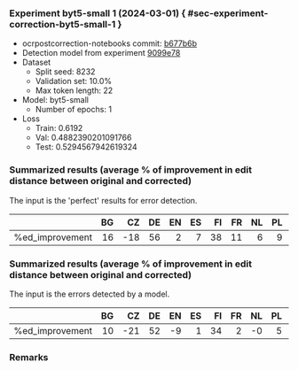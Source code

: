 ### Experiment byt5-small 1 (2024-03-01) { #sec-experiment-correction-byt5-small-1 }

* ocrpostcorrection-notebooks commit: [b677b6b](https://github.com/jvdzwaan/ocrpostcorrection-notebooks/commit/b677b6b4f2097a1eae7f4f374948da3635f5ceba)
* Detection model from experiment [9099e78](https://github.com/jvdzwaan/ocrpostcorrection-notebooks/commit/9099e785177a5c5207d01d80422e68d30f39636d)
* Dataset
    * Split seed: 8232
    * Validation set: 10.0%
    * Max token length: 22
* Model: byt5-small
    * Number of epochs: 1
* Loss
    * Train: 0.6192
    * Val: 0.4882390201091766
    * Test: 0.5294567942619324

### Summarized results (average % of improvement in edit distance between original and corrected)

The input is the 'perfect' results for error detection.

|                 |   BG |   CZ |   DE |   EN |   ES |   FI |   FR |   NL |   PL |   SL |
|:----------------|-----:|-----:|-----:|-----:|-----:|-----:|-----:|-----:|-----:|-----:|
| %ed_improvement |   16 |  -18 |   56 |    2 |    7 |   38 |   11 |    6 |    9 |  -14 |

### Summarized results (average % of improvement in edit distance between original and corrected)

The input is the errors detected by a model.

|                 |   BG |   CZ |   DE |   EN |   ES |   FI |   FR |   NL |   PL |   SL |
|:----------------|-----:|-----:|-----:|-----:|-----:|-----:|-----:|-----:|-----:|-----:|
| %ed_improvement |   10 |  -21 |   52 |   -9 |    1 |   34 |    2 |   -0 |    5 |  -24 |

### Remarks